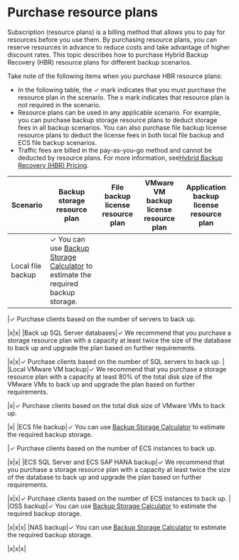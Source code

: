 # Purchase resource plans

Subscription \(resource plans\) is a billing method that allows you to pay for resources before you use them. By purchasing resource plans, you can reserve resources in advance to reduce costs and take advantage of higher discount rates. This topic describes how to purchase Hybrid Backup Recovery \(HBR\) resource plans for different backup scenarios.

Take note of the following items when you purchase HBR resource plans:

-   In the following table, the ✓ mark indicates that you must purchase the resource plan in the scenario. The x mark indicates that resource plan is not required in the scenario.
-   Resource plans can be used in any applicable scenario. For example, you can purchase backup storage resource plans to deduct storage fees in all backup scenarios. You can also purchase file backup license resource plans to deduct the license fees in both local file backup and ECS file backup scenarios.
-   Traffic fees are billed in the pay-as-you-go method and cannot be deducted by resource plans. For more information, see[Hybrid Backup Recovery \(HBR\) Pricing](https://www.alibabacloud.com/product/hybrid-backup-recovery/pricing).

|Scenario|Backup storage resource plan|File backup license resource plan|VMware VM backup license resource plan|Application backup license resource plan|
|--------|----------------------------|---------------------------------|--------------------------------------|----------------------------------------|
|Local file backup|✓ You can use [Backup Storage Calculator](https://g.alicdn.com/aliyun/brs/2.7.1/calc.html) to estimate the required backup storage.

|✓ Purchase clients based on the number of servers to back up.

|x|x|
|Back up SQL Server databases|✓ We recommend that you purchase a storage resource plan with a capacity at least twice the size of the database to back up and upgrade the plan based on further requirements.

|x|x|✓ Purchase clients based on the number of SQL servers to back up. |
|Local VMware VM backup|✓ We recommend that you purchase a storage resource plan with a capacity at least 80% of the total disk size of the VMware VMs to back up and upgrade the plan based on further requirements.

|x|✓ Purchase clients based on the total disk size of VMware VMs to back up.

|x|
|ECS file backup|✓ You can use [Backup Storage Calculator](https://g.alicdn.com/aliyun/brs/2.7.1/calc.html) to estimate the required backup storage.

|✓ Purchase clients based on the number of ECS instances to back up.

|x|x|
|ECS SQL Server and ECS SAP HANA backup|✓ We recommend that you purchase a storage resource plan with a capacity at least twice the size of the database to back up and upgrade the plan based on further requirements.

|x|x|✓ Purchase clients based on the number of ECS instances to back up. |
|OSS backup|✓ You can use [Backup Storage Calculator](https://g.alicdn.com/aliyun/brs/2.7.1/calc.html) to estimate the required backup storage.

|x|x|x|
|NAS backup|✓ You can use [Backup Storage Calculator](https://g.alicdn.com/aliyun/brs/2.7.1/calc.html) to estimate the required backup storage.

|x|x|x|

